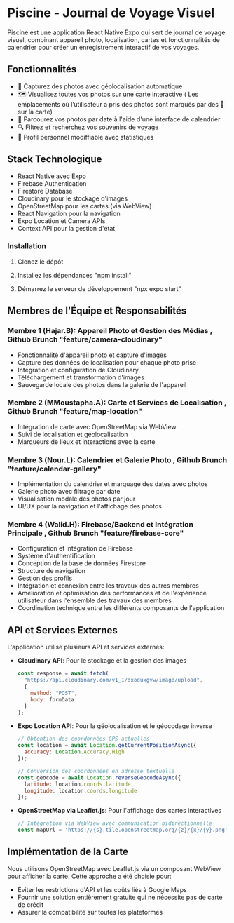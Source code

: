 # Piscine - Journal de Voyage Visuel

Piscine est une application React Native Expo qui sert de journal de voyage visuel, combinant appareil photo, localisation, cartes et fonctionnalités de calendrier pour créer un enregistrement interactif de vos voyages.

## Fonctionnalités

- 📸 Capturez des photos avec géolocalisation automatique
- 🗺️ Visualisez toutes vos photos sur une carte interactive ( Les emplacements où l’utilisateur a pris des photos sont marqués par des 🔴 sur la carte)
- 📅 Parcourez vos photos par date à l'aide d'une interface de calendrier
- 🔍 Filtrez et recherchez vos souvenirs de voyage
- 👤 Profil personnel modiffiable avec statistiques

## Stack Technologique

- React Native avec Expo
- Firebase Authentication
- Firestore Database
- Cloudinary pour le stockage d'images
- OpenStreetMap pour les cartes (via WebView)
- React Navigation pour la navigation
- Expo Location et Camera APIs
- Context API pour la gestion d'état


### Installation

1. Clonez le dépôt

2. Installez les dépendances
"npm install"
3. Démarrez le serveur de développement
   "npx expo start"

## Membres de l'Équipe et Responsabilités

### Membre 1 (Hajar.B): Appareil Photo et Gestion des Médias , Github Brunch "feature/camera-cloudinary"
- Fonctionnalité d'appareil photo et capture d'images
- Capture des données de localisation pour chaque photo prise
- Intégration et configuration de Cloudinary
- Téléchargement et transformation d'images
- Sauvegarde locale des photos dans la galerie de l'appareil

### Membre 2 (MMoustapha.A): Carte et Services de Localisation , Github Brunch "feature/map-location"
- Intégration de carte avec OpenStreetMap via WebView
- Suivi de localisation et géolocalisation
- Marqueurs de lieux et interactions avec la carte

### Membre 3 (Nour.L): Calendrier et Galerie Photo , Github Brunch "feature/calendar-gallery"
- Implémentation du calendrier et marquage des dates avec photos
- Galerie photo avec filtrage par date
- Visualisation modale des photos par jour
- UI/UX pour la navigation et l'affichage des photos

### Membre 4 (Walid.H): Firebase/Backend et Intégration Principale , Github Brunch "feature/firebase-core"
- Configuration et intégration de Firebase
- Système d'authentification
- Conception de la base de données Firestore
- Structure de navigation
- Gestion des profils
- Intégration et connexion entre les travaux des autres membres 
- Amélioration et optimisation des performances et de l'expérience utilisateur dans l'ensemble des travaux des membres
- Coordination technique entre les différents composants de l'application

## API et Services Externes

L'application utilise plusieurs API et services externes:

- **Cloudinary API**: Pour le stockage et la gestion des images
  ```javascript
  const response = await fetch(
    "https://api.cloudinary.com/v1_1/dxoduxgvw/image/upload",
    {
      method: "POST",
      body: formData
    }
  );
  ```

- **Expo Location API**: Pour la géolocalisation et le géocodage inverse
  ```javascript
  // Obtention des coordonnées GPS actuelles
  const location = await Location.getCurrentPositionAsync({
    accuracy: Location.Accuracy.High
  });
  
  // Conversion des coordonnées en adresse textuelle
  const geocode = await Location.reverseGeocodeAsync({
    latitude: location.coords.latitude,
    longitude: location.coords.longitude
  });
  ```

- **OpenStreetMap via Leaflet.js**: Pour l'affichage des cartes interactives
  ```javascript
  // Intégration via WebView avec communication bidirectionnelle
  const mapUrl = 'https://{s}.tile.openstreetmap.org/{z}/{x}/{y}.png';
  ```

## Implémentation de la Carte

Nous utilisons OpenStreetMap avec Leaflet.js via un composant WebView pour afficher la carte. Cette approche a été choisie pour:
- Éviter les restrictions d'API et les coûts liés à Google Maps
- Fournir une solution entièrement gratuite qui ne nécessite pas de carte de crédit 
- Assurer la compatibilité sur toutes les plateformes


